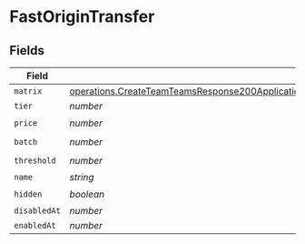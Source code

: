 # FastOriginTransfer


## Fields

| Field                                                                                                                                                                                                                                      | Type                                                                                                                                                                                                                                       | Required                                                                                                                                                                                                                                   | Description                                                                                                                                                                                                                                |
| ------------------------------------------------------------------------------------------------------------------------------------------------------------------------------------------------------------------------------------------ | ------------------------------------------------------------------------------------------------------------------------------------------------------------------------------------------------------------------------------------------ | ------------------------------------------------------------------------------------------------------------------------------------------------------------------------------------------------------------------------------------------ | ------------------------------------------------------------------------------------------------------------------------------------------------------------------------------------------------------------------------------------------ |
| `matrix`                                                                                                                                                                                                                                   | [operations.CreateTeamTeamsResponse200ApplicationJSONResponseBodyBillingInvoiceItemsFastOriginTransferMatrix](../../models/operations/createteamteamsresponse200applicationjsonresponsebodybillinginvoiceitemsfastorigintransfermatrix.md) | :heavy_minus_sign:                                                                                                                                                                                                                         | N/A                                                                                                                                                                                                                                        |
| `tier`                                                                                                                                                                                                                                     | *number*                                                                                                                                                                                                                                   | :heavy_minus_sign:                                                                                                                                                                                                                         | N/A                                                                                                                                                                                                                                        |
| `price`                                                                                                                                                                                                                                    | *number*                                                                                                                                                                                                                                   | :heavy_check_mark:                                                                                                                                                                                                                         | N/A                                                                                                                                                                                                                                        |
| `batch`                                                                                                                                                                                                                                    | *number*                                                                                                                                                                                                                                   | :heavy_check_mark:                                                                                                                                                                                                                         | N/A                                                                                                                                                                                                                                        |
| `threshold`                                                                                                                                                                                                                                | *number*                                                                                                                                                                                                                                   | :heavy_check_mark:                                                                                                                                                                                                                         | N/A                                                                                                                                                                                                                                        |
| `name`                                                                                                                                                                                                                                     | *string*                                                                                                                                                                                                                                   | :heavy_minus_sign:                                                                                                                                                                                                                         | N/A                                                                                                                                                                                                                                        |
| `hidden`                                                                                                                                                                                                                                   | *boolean*                                                                                                                                                                                                                                  | :heavy_check_mark:                                                                                                                                                                                                                         | N/A                                                                                                                                                                                                                                        |
| `disabledAt`                                                                                                                                                                                                                               | *number*                                                                                                                                                                                                                                   | :heavy_minus_sign:                                                                                                                                                                                                                         | N/A                                                                                                                                                                                                                                        |
| `enabledAt`                                                                                                                                                                                                                                | *number*                                                                                                                                                                                                                                   | :heavy_minus_sign:                                                                                                                                                                                                                         | N/A                                                                                                                                                                                                                                        |